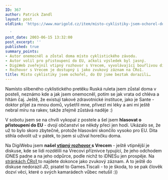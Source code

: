 ```yaml
---
ID: 367
author: Patrick Zandl
layout: post
oldlink: 'https://www.marigold.cz/item/misto-cyklistiky-jsem-ochorel-do-eu-jsme-beztak-dorazili

  '
post_date: 2003-06-15 13:32:00
post_excerpt: ''
published: true
summary_points:
- Autor onemocněl a zůstal doma místo cyklistického závodu.
- Autor volil pro přistoupení do EU, ačkoli výsledek byl jasný.
- DigiWeb zveřejnil vtipný rozhovor s Vrecem, vyvolávající bouřlivou diskusi.
- Rozhovor s Vrecem je dostupný i jako zvukový záznam na ČRo1.
title: Místo cyklistiky jsem ochořel, do EU jsme beztak dorazili…
---
```


<p>
Namísto slíbeného cyklistického pretěku Ruská ruleta jsem zůstal doma v posteli, neznámo kde a jak jsem onemocněl, potím se jak vrata od chléva a hltám čaj. Ještě, že existují takové zdravotnické instituce, jako je Sante - doktor přijel za mnou domů, vyšetřil mne, přivezl mi léky a ani mi ještě nebral míru na rakev, takže zřejmě zůstává naděje :)</p>

<p>
V sobotu jsem se na chvíli vykopal z postele a šel jsem <STRONG>hlasovat o přistoupení do EU</STRONG> - dvojí občanství se někdy přeci jen hodí. Ukázalo se, že už to bylo skoro zbytečné, protože hlasování skončilo vysoko pro EU. Dita stihla odvolit už v pátek, to jsem si užíval horečku doma. </p>

<p>
Na DigiWebu jsem <STRONG>našel </STRONG><A href="http://www.digiweb.cz/index.php?p=i00000_d&amp;a[id]=12946950&amp;a[area_id]=10074060#nazory" target=_blank><STRONG>vtipný rozhovor </STRONG></A><STRONG>s Vrecem</STRONG> - ještě vtipnější je diskuse, kde se lidi rozdělili na Vrecovi příznivce typující, že jeho odchodem iDNES padne a na jeho odpůrce, podle nichž to iDNESu jen prospěje. Na <A href="http://www.rozhlas.cz/izurnal/porapoc/_zprava/77343" target=_blank>stránkách ČRo1 </A>to najdete dokonce jako zvukový záznam. A to ještě do diskuse nedorazil JD, pisatel to Games.Tiscali - to je škoda, to se pak člověk dozví věci, které o svých kamarádech vůbec netušil :))</p>